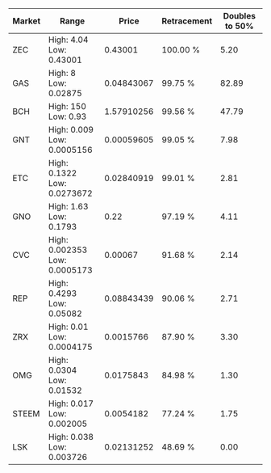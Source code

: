 | Market | Range | Price| Retracement | Doubles to 50% |
| --- | --- | --- | --- | --- |
| ZEC | High: 4.04<br />Low: 0.43001 | 0.43001 | 100.00 % | 5.20 |
| GAS | High: 8<br />Low: 0.02875 | 0.04843067 | 99.75 % | 82.89 |
| BCH | High: 150<br />Low: 0.93 | 1.57910256 | 99.56 % | 47.79 |
| GNT | High: 0.009<br />Low: 0.0005156 | 0.00059605 | 99.05 % | 7.98 |
| ETC | High: 0.1322<br />Low: 0.0273672 | 0.02840919 | 99.01 % | 2.81 |
| GNO | High: 1.63<br />Low: 0.1793 | 0.22 | 97.19 % | 4.11 |
| CVC | High: 0.002353<br />Low: 0.0005173 | 0.00067 | 91.68 % | 2.14 |
| REP | High: 0.4293<br />Low: 0.05082 | 0.08843439 | 90.06 % | 2.71 |
| ZRX | High: 0.01<br />Low: 0.0004175 | 0.0015766 | 87.90 % | 3.30 |
| OMG | High: 0.0304<br />Low: 0.01532 | 0.0175843 | 84.98 % | 1.30 |
| STEEM | High: 0.017<br />Low: 0.002005 | 0.0054182 | 77.24 % | 1.75 |
| LSK | High: 0.038<br />Low: 0.003726 | 0.02131252 | 48.69 % | 0.00 |
